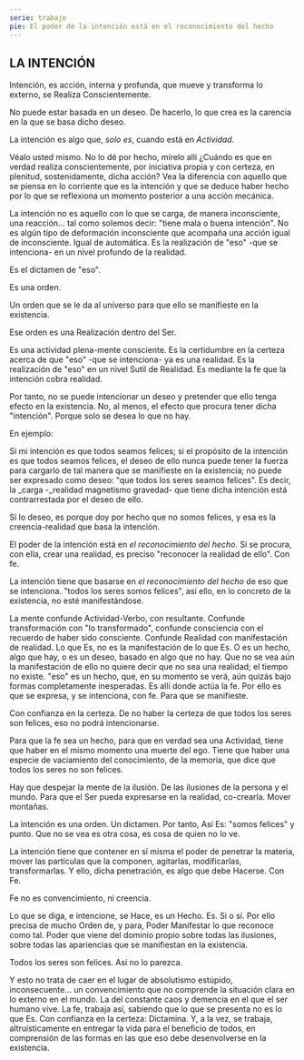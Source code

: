 ```yaml
---
serie: trabajo
pie: El poder de la intención está en el reconocimiento del hecho
---
```


## LA INTENCIÓN

Intención, es acción, interna y profunda, que mueve y transforma lo externo, se Realiza Conscientemente.

No puede estar basada en un deseo. De hacerlo, lo que crea es la carencia en la que se basa dicho deseo.

La intención es algo que, _solo es_, cuando está en _Actividad_.

Véalo usted mismo. No lo dé por hecho, mírelo allí ¿Cuándo es que en verdad realiza conscientemente, por iniciativa propia y con certeza, en plenitud, sostenidamente, dicha acción? Vea la diferencia con aquello que se piensa en lo corriente que es la intención y que se deduce haber hecho por lo que se reflexiona un momento posterior a una acción mecánica.

La intención no es aquello con lo que se carga, de manera inconsciente, una reacción… tal como solemos decir: "tiene mala o buena intención". No es algún tipo de deformación inconsciente que acompaña una acción igual de inconsciente. Igual de automática.
Es la realización de "eso" -que se intenciona- en un nivel profundo de la realidad.

Es el dictamen de "eso".

Es una orden.

Un orden que se le da al universo para que ello se manifieste en la existencia.

Ese orden es una Realización dentro del Ser.

Es una actividad plena-mente consciente. Es la certidumbre en la certeza acerca de que "eso" -que se intenciona- ya es una realidad. Es la realización de "eso" en un nivel Sutil de Realidad. Es mediante la fe que la intención cobra realidad.

Por tanto, no se puede intencionar un deseo y pretender que ello tenga efecto en la existencia. No, al menos, el efecto que procura tener dicha "intención". Porque solo se desea lo que no hay.

En ejemplo:

Si mi intención es que todos seamos felices; si el propósito de la intención es que todos seamos felices, el deseo de ello nunca puede tener la fuerza para cargarlo de tal manera que se manifieste en la existencia; no puede ser expresado como deseo: "que todos los seres seamos felices".
Es decir, la _carga -_realidad magnetismo gravedad- que tiene dicha intención está contrarrestada por el deseo de ello.

Si lo deseo, es porque doy por hecho que no somos felices, y esa es la creencia-realidad que basa la intención.

El poder de la intención está en _el reconocimiento del hecho_.
Si se procura, con ella, crear una realidad, es preciso "reconocer la realidad de ello". Con fe.

La intención tiene que basarse en _el reconocimiento del hecho_ de eso que se intenciona. "todos los seres somos felices", así ello, en lo concreto de la existencia, no esté manifestándose.

La mente confunde Actividad-Verbo, con resultante. Confunde transformación con "lo transformado", confunde consciencia con el recuerdo de haber sido consciente. Confunde Realidad con manifestación de realidad. Lo que Es, no es la manifestación de lo que Es. O es un hecho, algo que hay, o es un deseo, basado en algo que no hay. Que no se vea aún la manifestación de ello no quiere decir que no sea una realidad; el tiempo no existe. "eso" es un hecho, que, en su momento se verá, aún quizás bajo formas completamente inesperadas. Es allí donde actúa la fe. Por ello es que se expresa, y se intenciona, con fe. Para que se manifieste.

Con confianza en la certeza.
De no haber la certeza de que todos los seres son felices, eso no podrá intencionarse.

Para que la fe sea un hecho, para que en verdad sea una Actividad, tiene que haber en el mismo momento una muerte del ego. Tiene que haber una especie de vaciamiento del conocimiento, de la memoria, que dice que todos los seres no son felices.

Hay que despejar la mente de la ilusión. De las ilusiones de la persona y el mundo.
Para que el Ser pueda expresarse en la realidad, co-crearla. Mover montañas.

La intención es una orden. Un dictamen. Por tanto, Así Es: "somos felices" y punto. Que no se vea es otra cosa, es cosa de quien no lo ve.

La intención tiene que contener en sí misma el poder de penetrar la materia, mover las partículas que la componen, agitarlas, modificarlas, transformarlas. Y ello, dicha penetración, es algo que debe Hacerse. Con Fe.

Fe no es convencimiento, ni creencia.

Lo que se diga, e intencione, se Hace, es un Hecho. Es. Si o sí. Por ello precisa de mucho Orden de, y para, Poder Manifestar lo que reconoce como tal. Poder que viene del dominio propio sobre todas las ilusiones, sobre todas las apariencias que se manifiestan en la existencia.

Todos los seres son felices. Así no lo parezca.

Y esto no trata de caer en el lugar de absolutismo estúpido, inconsecuente… un convencimiento que no comprende la situación clara en lo externo en el mundo. La del constante caos y demencia en el que el ser humano vive. La fe, trabaja así, sabiendo que lo que se presenta no es lo que Es. Con confianza en la certeza: Dictamina. Y, a la vez, se trabaja, altruísticamente en entregar la vida para el beneficio de todos, en comprensión de las formas en las que eso debe desenvolverse en la existencia.
